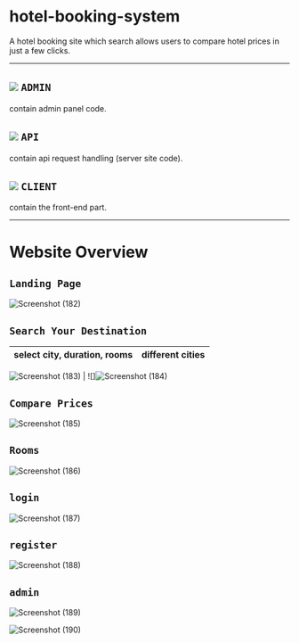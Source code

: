 # hotel-booking-system
A hotel booking site which search allows users to compare hotel prices in just a few clicks.




---
## ![](https://via.placeholder.com/15/f03c15/f03c15.png)   ``ADMIN ``
contain admin panel code.

## ![](https://via.placeholder.com/15/c5f015/c5f015.png) ``API ``
contain api request handling (server site code).

## ![](https://via.placeholder.com/15/1589F0/1589F0.png)  ``CLIENT``
contain the front-end part.

---
# Website Overview
## `Landing Page`
![Screenshot (182)](https://github.com/Shreejeshu/RedDoorz/assets/129499258/db6eb614-ba84-409f-ab8b-4d76c11926a8)



## `Search Your Destination`
  select city, duration, rooms         |  different cities
:-------------------------:|:-------------------------:

![Screenshot (183)](https://github.com/Shreejeshu/RedDoorz/assets/129499258/a8c9446f-1fda-450b-9959-b2b1d496c72c) | ![]![Screenshot (184)](https://github.com/Shreejeshu/RedDoorz/assets/129499258/250a6388-5a5c-4cc6-996a-aa43392006ed)

## `Compare Prices`
![Screenshot (185)](https://github.com/Shreejeshu/RedDoorz/assets/129499258/bded0688-6316-4918-81a4-c04f427e8768)
## `Rooms`
![Screenshot (186)](https://github.com/Shreejeshu/RedDoorz/assets/129499258/5cb8fd4c-a3c3-4e28-b12e-ff7f41dd0319)

## `login`
![Screenshot (187)](https://github.com/Shreejeshu/RedDoorz/assets/129499258/5304f91a-5047-4f8f-b0be-1d7419130a73)

## `register`

![Screenshot (188)](https://github.com/Shreejeshu/RedDoorz/assets/129499258/3a2cb3e7-8dd5-4015-8feb-8ee1281810b6)

## `admin`
![Screenshot (189)](https://github.com/Shreejeshu/RedDoorz/assets/129499258/352f6cc0-f190-46e8-8e76-a875d999eaa3)

![Screenshot (190)](https://github.com/Shreejeshu/RedDoorz/assets/129499258/49cf6c4e-adf8-4392-a16d-aa509e53dcc7)
